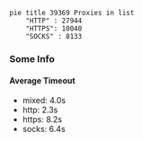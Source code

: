 
```mermaid
pie title 39369 Proxies in list
    "HTTP" : 27944
    "HTTPS": 10040
    "SOCKS" : 8133
```

### Some Info
#### Average Timeout

- mixed: 4.0s
- http: 2.3s
- https: 8.2s
- socks: 6.4s